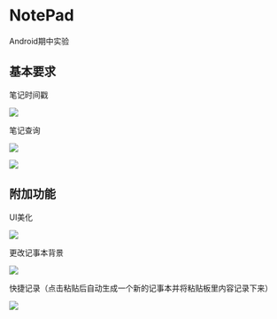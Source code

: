 # NotePad
Android期中实验

## **基本要求**

笔记时间戳

![](https://i.loli.net/2018/06/04/5b1501585e266.jpg)

笔记查询

![](https://i.loli.net/2018/06/04/5b15018e466cc.jpg)

![](https://i.loli.net/2018/06/04/5b1501ade2e60.jpg)

## **附加功能**

UI美化

![](https://i.loli.net/2018/06/04/5b1503cf91405.jpg)

更改记事本背景

![](https://i.loli.net/2018/06/04/5b150299219e8.jpg)

快捷记录（点击粘贴后自动生成一个新的记事本并将粘贴板里内容记录下来）

![](https://i.loli.net/2018/06/04/5b15041462166.jpg)